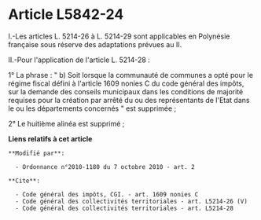 # Article L5842-24

I.-Les articles L. 5214-26 à L. 5214-29 sont applicables en Polynésie française sous réserve des adaptations prévues au II. 

II.-Pour l'application de l'article L. 5214-28 : 

1° La phrase : " b) Soit lorsque la communauté de communes a opté pour le régime fiscal défini à l'article 1609 nonies C du
code général des impôts, sur la demande des conseils municipaux dans les conditions de majorité requises pour la création par
arrêté du ou des représentants de l'Etat dans le ou les départements concernés " est supprimée ; 

2° Le huitième alinéa est supprimé ;

**Liens relatifs à cet article**

	**Modifié par**:

	  - Ordonnance n°2010-1180 du 7 octobre 2010 - art. 2

	**Cite**:

	  - Code général des impôts, CGI. - art. 1609 nonies C
	  - Code général des collectivités territoriales - art. L5214-26 (V)
	  - Code général des collectivités territoriales - art. L5214-28
